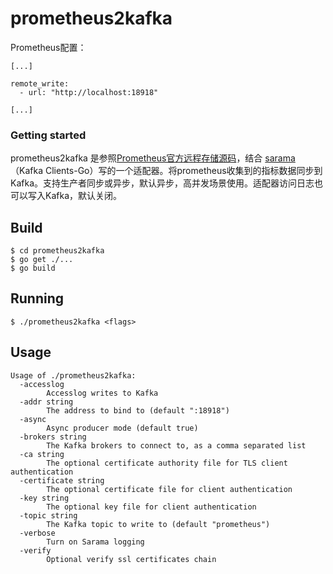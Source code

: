 #  prometheus2kafka

Prometheus配置：

```
[...]

remote_write:
  - url: "http://localhost:18918"

[...]
```



### Getting started

prometheus2kafka 是参照[Prometheus官方远程存储源码](https://github.com/prometheus/prometheus/blob/v2.3.2/documentation/examples/remote_storage/remote_storage_adapter/main.go)，结合 [sarama](https://github.com/Shopify/sarama)（Kafka Clients-Go）写的一个适配器。将prometheus收集到的指标数据同步到Kafka。支持生产者同步或异步，默认异步，高并发场景使用。适配器访问日志也可以写入Kafka，默认关闭。



## Build

```
$ cd prometheus2kafka
$ go get ./...
$ go build
```



## Running

```
$ ./prometheus2kafka <flags>
```



## Usage

```shell
Usage of ./prometheus2kafka:
  -accesslog
    	Accesslog writes to Kafka
  -addr string
    	The address to bind to (default ":18918")
  -async
    	Async producer mode (default true)
  -brokers string
    	The Kafka brokers to connect to, as a comma separated list
  -ca string
    	The optional certificate authority file for TLS client authentication
  -certificate string
    	The optional certificate file for client authentication
  -key string
    	The optional key file for client authentication
  -topic string
    	The Kafka topic to write to (default "prometheus")
  -verbose
    	Turn on Sarama logging
  -verify
    	Optional verify ssl certificates chain
```



